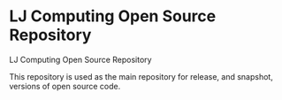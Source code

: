 # LJ Computing Open Source Repository
LJ Computing Open Source Repository

This repository is used as the main repository for release, and snapshot, versions of open source code.
